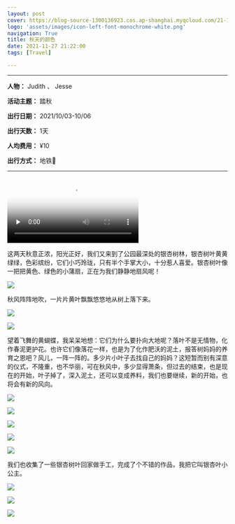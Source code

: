 ```yaml
---
layout: post
cover: https://blog-source-1300136923.cos.ap-shanghai.myqcloud.com/21-12-autumn-ginko/cover_ginko.jpg
logo: 'assets/images/icon-left-font-monochrome-white.png'
navigation: True
title: 秋天的颜色
date: 2021-11-27 21:22:00
tags: [Travel]

---
```


-----------------

**人物：** Judith 、 Jesse

**活动主题：** 踏秋

**出行日期：** 2021/10/03-10/06 

**出行天数：** 1天

**人均费用：** ¥10

**出行方式：** 地铁🚄


-----------------

<video id="video" controls="" preload="none" poster="https://blog-source-1300136923.cos.ap-shanghai.myqcloud.com/21-12-autumn-ginko/gingko_video_cover.jpg">
 <source id="mp4" src=" https://cheryev-app.obs.cn-east-3.myhuaweicloud.com/content/ios/2021/05/19/gingko.MOV" type="video/mp4">
</video>

​       这两天秋意正浓，阳光正好，我们又来到了公园最深处的银杏树林，银杏树叶黄黄绿绿，色彩缤纷，它们小巧玲珑，只有半个手掌大小，十分惹人喜爱。银杏树叶像一把把黄色、绿色的小蒲扇，正在为我们静静地扇风呢！

![](https://blog-source-1300136923.cos.ap-shanghai.myqcloud.com/21-12-autumn-ginko/IMG_5124.jpg)

秋风阵阵地吹，一片片黄叶飘飘悠悠地从树上落下来。

![](https://blog-source-1300136923.cos.ap-shanghai.myqcloud.com/21-12-autumn-ginko/IMG_5131.jpg)

![](https://blog-source-1300136923.cos.ap-shanghai.myqcloud.com/21-12-autumn-ginko/IMG_5134.jpg)

望着飞舞的黄蝴蝶，我呆呆地想：它们为什么要扑向大地呢？落叶不是无情物，化作春泥更护花。也许它们像落花一样，也是为了化作肥沃的泥土，报答树妈妈的养育之恩吧？风儿，一阵一阵的。多少片小叶子去找自己的妈妈？这短暂而别有深意的仪式，不隆重，也不华丽，可在秋风中，多少显得萧条，但过去的结束，也是现在的开始，叶子掉了，深入泥土，还可以变成养料，我们也要继续，新的开始，也将会有新的风向。

![](https://blog-source-1300136923.cos.ap-shanghai.myqcloud.com/21-12-autumn-ginko/IMG_5141.jpg)

![](https://blog-source-1300136923.cos.ap-shanghai.myqcloud.com/21-12-autumn-ginko/IMG_5162.jpg)

![](https://blog-source-1300136923.cos.ap-shanghai.myqcloud.com/21-12-autumn-ginko/IMG_5164.jpg)

![](https://blog-source-1300136923.cos.ap-shanghai.myqcloud.com/21-12-autumn-ginko/IMG_5232.jpg)

![](https://blog-source-1300136923.cos.ap-shanghai.myqcloud.com/21-12-autumn-ginko/IMG_5255.jpg)

我们也收集了一些银杏树叶回家做手工，完成了个不错的作品，我把它叫银杏叶小公主。

![](https://blog-source-1300136923.cos.ap-shanghai.myqcloud.com/21-12-autumn-ginko/ed73377719e11c72e3f46c7e00f35469.jpg)

![](https://blog-source-1300136923.cos.ap-shanghai.myqcloud.com/21-12-autumn-ginko/39e7830452381fa2efa1e8c9cadb2924.jpg)

![](https://blog-source-1300136923.cos.ap-shanghai.myqcloud.com/21-12-autumn-ginko/db2522c8e7ae6a39d17e20e7b53597e5.jpg)